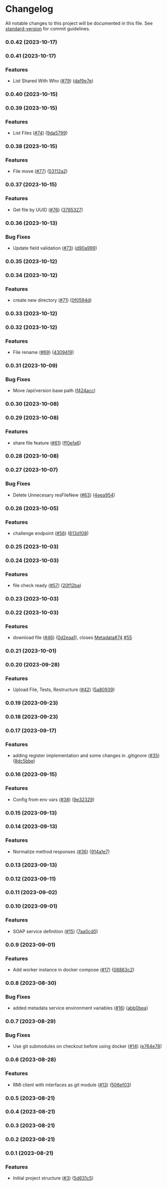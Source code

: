 # Changelog

All notable changes to this project will be documented in this file. See [standard-version](https://github.com/conventional-changelog/standard-version) for commit guidelines.

### 0.0.42 (2023-10-17)

### 0.0.41 (2023-10-17)


### Features

* List Shared With Who ([#79](https://github.com/hawks-atlanta/gateway-java/issues/79)) ([daf9e7e](https://github.com/hawks-atlanta/gateway-java/commit/daf9e7ed7e8a2803d65837664c64f5fccba254ce))

### 0.0.40 (2023-10-15)

### 0.0.39 (2023-10-15)


### Features

* List Files ([#74](https://github.com/hawks-atlanta/gateway-java/issues/74)) ([9da5799](https://github.com/hawks-atlanta/gateway-java/commit/9da57996c01e88f2176674ed0c118666010e0223))

### 0.0.38 (2023-10-15)


### Features

* File move ([#77](https://github.com/hawks-atlanta/gateway-java/issues/77)) ([53112a2](https://github.com/hawks-atlanta/gateway-java/commit/53112a2a6ec759dad65ffc8a76baa6a29e3b62ca))

### 0.0.37 (2023-10-15)


### Features

* Get file by UUID ([#76](https://github.com/hawks-atlanta/gateway-java/issues/76)) ([3785327](https://github.com/hawks-atlanta/gateway-java/commit/3785327b11ef4daceb3840681d95a406350e141d))

### 0.0.36 (2023-10-13)


### Bug Fixes

* Update field validation ([#73](https://github.com/hawks-atlanta/gateway-java/issues/73)) ([d90a999](https://github.com/hawks-atlanta/gateway-java/commit/d90a999378485acf84a8040249ccebb0c436ee42))

### 0.0.35 (2023-10-12)

### 0.0.34 (2023-10-12)


### Features

* create new directory ([#71](https://github.com/hawks-atlanta/gateway-java/issues/71)) ([0f0594d](https://github.com/hawks-atlanta/gateway-java/commit/0f0594d7088c1dfef8bbed059e2a5c57a50996f8))

### 0.0.33 (2023-10-12)

### 0.0.32 (2023-10-12)


### Features

* File rename ([#69](https://github.com/hawks-atlanta/gateway-java/issues/69)) ([4309419](https://github.com/hawks-atlanta/gateway-java/commit/43094191afb59059b797a5f206e520d2558dcdd7))

### 0.0.31 (2023-10-09)


### Bug Fixes

* Move /api/version base path ([f424acc](https://github.com/hawks-atlanta/gateway-java/commit/f424accb83ca30ce70364c19be432f0b37d90e68))

### 0.0.30 (2023-10-08)

### 0.0.29 (2023-10-08)


### Features

* share file feature ([#61](https://github.com/hawks-atlanta/gateway-java/issues/61)) ([ff0efa6](https://github.com/hawks-atlanta/gateway-java/commit/ff0efa69503dbedc6ce1b7f6f50d4b0082b1abe6))

### 0.0.28 (2023-10-08)

### 0.0.27 (2023-10-07)


### Bug Fixes

* Delete Unnecesary resFileNew ([#63](https://github.com/hawks-atlanta/gateway-java/issues/63)) ([4eea954](https://github.com/hawks-atlanta/gateway-java/commit/4eea9541c85fe44f8a758328b551c194a0037538))

### 0.0.26 (2023-10-05)


### Features

* challenge endpoint ([#56](https://github.com/hawks-atlanta/gateway-java/issues/56)) ([613d108](https://github.com/hawks-atlanta/gateway-java/commit/613d1089e4a36e47a4d07377426c687762efaccf))

### 0.0.25 (2023-10-03)

### 0.0.24 (2023-10-03)


### Features

* file check ready ([#57](https://github.com/hawks-atlanta/gateway-java/issues/57)) ([20f12ba](https://github.com/hawks-atlanta/gateway-java/commit/20f12bad87cd0e1f273c1d0d2d58072ca23803c9))

### 0.0.23 (2023-10-03)

### 0.0.22 (2023-10-03)


### Features

* download file ([#46](https://github.com/hawks-atlanta/gateway-java/issues/46)) ([0d2eaa1](https://github.com/hawks-atlanta/gateway-java/commit/0d2eaa11f2c0149e6cf29a93a5e2b65348f9f2e4)), closes [Metadata#74](https://github.com/hawks-atlanta/Metadata/issues/74) [#55](https://github.com/hawks-atlanta/gateway-java/issues/55)

### 0.0.21 (2023-10-01)

### 0.0.20 (2023-09-28)


### Features

* Upload File, Tests, Restructure ([#42](https://github.com/hawks-atlanta/gateway-java/issues/42)) ([5a80939](https://github.com/hawks-atlanta/gateway-java/commit/5a809393b6107344e020df49cbbbe9677b3d350a))

### 0.0.19 (2023-09-23)

### 0.0.18 (2023-09-23)

### 0.0.17 (2023-09-17)


### Features

* adding register implementation and some changes in .gitignore ([#35](https://github.com/hawks-atlanta/gateway-java/issues/35)) ([8dc5bbe](https://github.com/hawks-atlanta/gateway-java/commit/8dc5bbe7538a1d927488306419594ac95db197ba))

### 0.0.16 (2023-09-15)


### Features

* Config from env vars ([#38](https://github.com/hawks-atlanta/gateway-java/issues/38)) ([9e32329](https://github.com/hawks-atlanta/gateway-java/commit/9e32329e3390a2b5b9c5cedb62ea6017d31b28f4))

### 0.0.15 (2023-09-13)

### 0.0.14 (2023-09-13)


### Features

* Normalize method responses ([#36](https://github.com/hawks-atlanta/gateway-java/issues/36)) ([914a1e7](https://github.com/hawks-atlanta/gateway-java/commit/914a1e7c9414c7e51cbdc3bd1b31bee7fbb7aa70))

### 0.0.13 (2023-09-13)

### 0.0.12 (2023-09-11)

### 0.0.11 (2023-09-02)

### 0.0.10 (2023-09-01)


### Features

* SOAP service definition ([#15](https://github.com/hawks-atlanta/gateway-java/issues/15)) ([7aa0cd0](https://github.com/hawks-atlanta/gateway-java/commit/7aa0cd09a2f15e474997ea81414ab517fbc7451b))

### 0.0.9 (2023-09-01)


### Features

* Add worker instance in docker compose ([#17](https://github.com/hawks-atlanta/gateway-java/issues/17)) ([08863c2](https://github.com/hawks-atlanta/gateway-java/commit/08863c2dfb047a98a92b523b2f05bc75d44c1ad1))

### 0.0.8 (2023-08-30)


### Bug Fixes

* added metadata service environment variables ([#16](https://github.com/hawks-atlanta/gateway-java/issues/16)) ([abb0bea](https://github.com/hawks-atlanta/gateway-java/commit/abb0bea97c3f4e499edd482e7ae8381128307680))

### 0.0.7 (2023-08-29)


### Bug Fixes

* Use git submodules on checkout before using docker ([#14](https://github.com/hawks-atlanta/gateway-java/issues/14)) ([e764e78](https://github.com/hawks-atlanta/gateway-java/commit/e764e781400e3a6adb0e0228b6025928736b66a0))

### 0.0.6 (2023-08-28)


### Features

* RMI client with interfaces as git module ([#13](https://github.com/hawks-atlanta/gateway-java/issues/13)) ([506ef03](https://github.com/hawks-atlanta/gateway-java/commit/506ef03d4e250c74719bead33e2194d9f3c423bd))

### 0.0.5 (2023-08-21)

### 0.0.4 (2023-08-21)

### 0.0.3 (2023-08-21)

### 0.0.2 (2023-08-21)

### 0.0.1 (2023-08-21)


### Features

* Initial project structure ([#3](https://github.com/hawks-atlanta/gateway-java/issues/3)) ([5d631c5](https://github.com/hawks-atlanta/gateway-java/commit/5d631c5300931b4cd726a743ce086e339bbe86f1))
